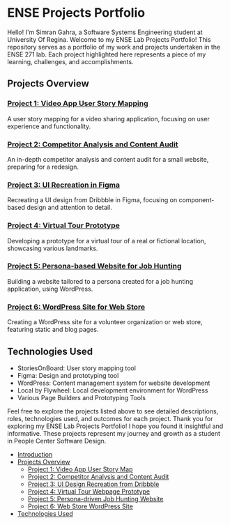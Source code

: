 # ENSE Projects Portfolio

Hello! I'm Simran Gahra, a Software Systems Engineering student at University Of Regina.
Welcome to my ENSE Lab Projects Portfolio! This repository serves as a portfolio of my work and projects undertaken in the ENSE 271 lab. Each project highlighted here represents a piece of my learning, challenges, and accomplishments.

## Projects Overview

### [Project 1: Video App User Story Mapping](/Project1)

A user story mapping for a video sharing application, focusing on user experience and functionality.

### [Project 2: Competitor Analysis and Content Audit](/Project2)

An in-depth competitor analysis and content audit for a small website, preparing for a redesign.

### [Project 3: UI Recreation in Figma](/Project3)

Recreating a UI design from Dribbble in Figma, focusing on component-based design and attention to detail.

### [Project 4: Virtual Tour Prototype](/Project4)

Developing a prototype for a virtual tour of a real or fictional location, showcasing various landmarks.

### [Project 5: Persona-based Website for Job Hunting](/Project5)

Building a website tailored to a persona created for a job hunting application, using WordPress.

### [Project 6: WordPress Site for Web Store](/Project6)

Creating a WordPress site for a volunteer organization or web store, featuring static and blog pages.

## Technologies Used

- StoriesOnBoard: User story mapping tool
- Figma: Design and prototyping tool
- WordPress: Content management system for website development
- Local by Flywheel: Local development environment for WordPress
- Various Page Builders and Prototyping Tools

Feel free to explore the projects listed above to see detailed descriptions, roles, technologies used, and outcomes for each project. Thank you for exploring my ENSE Lab Projects Portfolio! I hope you found it insightful and informative. These projects represent my journey and growth as a student in People Center Software Design. 





- [Introduction](#introduction)
- [Projects Overview](#projects-overview)
  - [Project 1: Video App User Story Map](#project-1-video-app-user-story-map)
  - [Project 2: Competitor Analysis and Content Audit](#project-2-competitor-analysis-and-content-audit)
  - [Project 3: UI Design Recreation from Dribbble](#project-3-ui-design-recreation-from-dribbble)
  - [Project 4: Virtual Tour Webpage Prototype](#project-4-virtual-tour-webpage-prototype)
  - [Project 5: Persona-driven Job Hunting Website](#project-5-persona-driven-job-hunting-website)
  - [Project 6: Web Store WordPress Site](#project-6-web-store-wordPress-site)
- [Technologies Used](#technologies-used)




